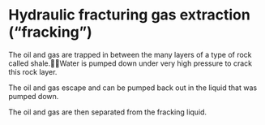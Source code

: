 # Hydraulic fracturing gas extraction (“fracking”)

The oil and gas are trapped in between the many layers of a type of rock called shale.Water is pumped down under very high pressure to crack this rock layer.

The oil and gas escape and can be pumped back out in the liquid that was pumped down.

The oil and gas are then separated from the fracking liquid.
